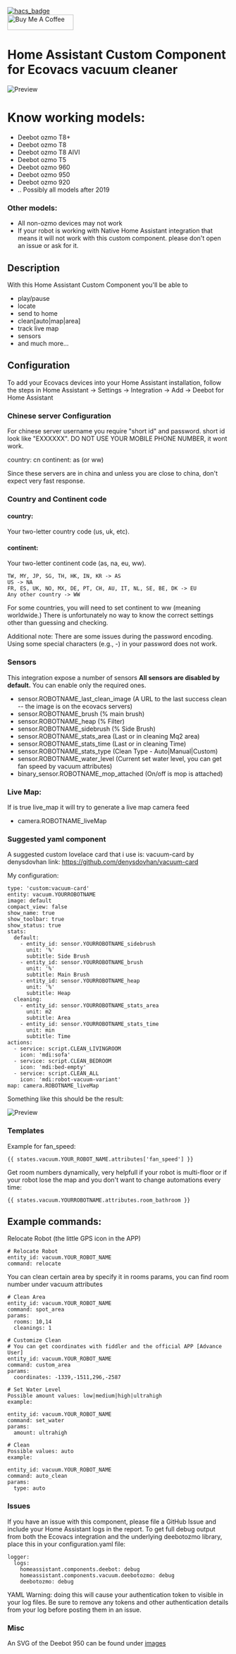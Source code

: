 [![hacs_badge](https://img.shields.io/badge/HACS-Default-orange.svg?style=for-the-badge)](https://github.com/custom-components/hacs)
<br><a href="https://www.buymeacoffee.com/4nd3rs" target="_blank"><img src="https://cdn.buymeacoffee.com/buttons/default-black.png" width="150px" height="35px" alt="Buy Me A Coffee" style="height: 35px !important;width: 150px !important;" ></a>

# Home Assistant Custom Component for Ecovacs vacuum cleaner

![Preview](images/prev.jpg)

# Know working models:
* Deebot ozmo T8+
* Deebot ozmo T8
* Deebot ozmo T8 AIVI
* Deebot ozmo T5
* Deebot ozmo 960
* Deebot ozmo 950
* Deebot ozmo 920
* .. Possibly all models after 2019

### Other models:
- All non-ozmo devices may not work
- If your robot is working with Native Home Assistant integration that means it will not work with this custom component. please don't open an issue or ask for it.

## Description
With this Home Assistant Custom Component you'll be able to 

* play/pause
* locate
* send to home
* clean[auto|map|area]
* track live map
* sensors
* and much more...

## Configuration
To add your Ecovacs devices into your Home Assistant installation, follow the steps in Home Assistant -> Settings -> Integration -> Add -> Deebot for Home Assistant

### Chinese server Configuration
For chinese server username you require "short id" and password. short id look like "EXXXXXX". DO NOT USE YOUR MOBILE PHONE NUMBER, it wont work.

country: cn
continent: as (or ww)

Since these servers are in china and unless you are close to china, don't expect very fast response.

### Country and Continent code
#### country:
Your two-letter country code (us, uk, etc).

#### continent:
Your two-letter continent code (as, na, eu, ww).

```
TW, MY, JP, SG, TH, HK, IN, KR -> AS
US -> NA
FR, ES, UK, NO, MX, DE, PT, CH, AU, IT, NL, SE, BE, DK -> EU
Any other country -> WW
```

For some countries, you will need to set continent to ww (meaning worldwide.) There is unfortunately no way to know the correct settings other than guessing and checking.

Additional note: There are some issues during the password encoding. Using some special characters (e.g., -) in your password does not work.

### Sensors
This integration expose a number of sensors
**All sensors are disabled by default.** You can enable only the required ones.

* sensor.ROBOTNAME_last_clean_image (A URL to the last success clean -- the image is on the ecovacs servers)
* sensor.ROBOTNAME_brush (% main brush)
* sensor.ROBOTNAME_heap (% Filter)
* sensor.ROBOTNAME_sidebrush (% Side Brush)
* sensor.ROBOTNAME_stats_area (Last or in cleaning Mq2 area)
* sensor.ROBOTNAME_stats_time (Last or in cleaning Time)
* sensor.ROBOTNAME_stats_type (Clean Type - Auto|Manual|Custom)
* sensor.ROBOTNAME_water_level (Current set water level, you can get fan speed by vacuum attributes)
* binary_sensor.ROBOTNAME_mop_attached (On/off is mop is attached)

### Live Map:
If is true live_map it will try to generate a live map camera feed
* camera.ROBOTNAME_liveMap

### Suggested yaml component
A suggested custom lovelace card that i use is: vacuum-card by denysdovhan link: https://github.com/denysdovhan/vacuum-card

My configuration:
```
type: 'custom:vacuum-card'
entity: vacuum.YOURROBOTNAME
image: default
compact_view: false
show_name: true
show_toolbar: true
show_status: true
stats:
  default:
    - entity_id: sensor.YOURROBOTNAME_sidebrush
      unit: '%'
      subtitle: Side Brush
    - entity_id: sensor.YOURROBOTNAME_brush
      unit: '%'
      subtitle: Main Brush
    - entity_id: sensor.YOURROBOTNAME_heap
      unit: '%'
      subtitle: Heap
  cleaning:
    - entity_id: sensor.YOURROBOTNAME_stats_area
      unit: m2
      subtitle: Area
    - entity_id: sensor.YOURROBOTNAME_stats_time
      unit: min
      subtitle: Time
actions:
  - service: script.CLEAN_LIVINGROOM
    icon: 'mdi:sofa'
  - service: script.CLEAN_BEDROOM
    icon: 'mdi:bed-empty'
  - service: script.CLEAN_ALL
    icon: 'mdi:robot-vacuum-variant'
map: camera.ROBOTNAME_liveMap

```

Something like this should be the result:

![Preview](images/custom_vacuum_card.jpg)

### Templates
Example for fan_speed: 
```
{{ states.vacuum.YOUR_ROBOT_NAME.attributes['fan_speed'] }}
```

Get room numbers dynamically, very helpfull if your robot is multi-floor or if your robot lose the map and you don't want to change automations every time:
```
{{ states.vacuum.YOURROBOTNAME.attributes.room_bathroom }}
```

## Example commands:
Relocate Robot (the little GPS icon in the APP)

```
# Relocate Robot
entity_id: vacuum.YOUR_ROBOT_NAME
command: relocate
```

You can clean certain area by specify it in rooms params, you can find room number under vacuum attributes

```
# Clean Area
entity_id: vacuum.YOUR_ROBOT_NAME
command: spot_area
params:
  rooms: 10,14
  cleanings: 1
```

```
# Customize Clean
# You can get coordinates with fiddler and the official APP [Advance User]
entity_id: vacuum.YOUR_ROBOT_NAME
command: custom_area
params:
  coordinates: -1339,-1511,296,-2587
```

```
# Set Water Level
Possible amount values: low|medium|high|ultrahigh
example:

entity_id: vacuum.YOUR_ROBOT_NAME
command: set_water
params:
  amount: ultrahigh
```

```
# Clean
Possible values: auto
example:

entity_id: vacuum.YOUR_ROBOT_NAME
command: auto_clean
params:
  type: auto
```

### Issues
If you have an issue with this component, please file a GitHub Issue and include your Home Assistant logs in the report. To get full debug output from both the Ecovacs integration and the underlying deebotozmo library, place this in your configuration.yaml file:

```
logger:
  logs:
    homeassistant.components.deebot: debug
    homeassistant.components.vacuum.deebotozmo: debug
    deebotozmo: debug
```

YAML
Warning: doing this will cause your authentication token to visible in your log files. Be sure to remove any tokens and other authentication details from your log before posting them in an issue.

### Misc

An SVG of the Deebot 950 can be found under [images](images/deebot950.svg)
